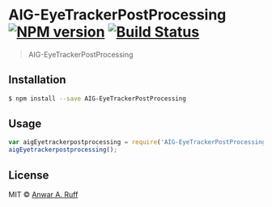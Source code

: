 # AIG-EyeTrackerPostProcessing [![NPM version](https://badge.fury.io/js/AIG-EyeTrackerPostProcessing.svg)](https://npmjs.org/package/AIG-EyeTrackerPostProcessing) [![Build Status](https://travis-ci.org/cesslab/AIG-EyeTrackerPostProcessing.svg?branch=master)](https://travis-ci.org/cesslab/AIG-EyeTrackerPostProcessing)

> AIG-EyeTrackerPostProcessing

## Installation

```sh
$ npm install --save AIG-EyeTrackerPostProcessing
```

## Usage

```js
var aigEyetrackerpostprocessing = require('AIG-EyeTrackerPostProcessing');
aigEyetrackerpostprocessing();
```

## License

MIT © [Anwar A. Ruff](http://cess.nyu.edu)
